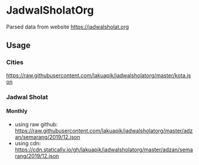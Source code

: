 # JadwalSholatOrg

Parsed data from website https://jadwalsholat.org

## Usage

### Cities

https://raw.githubusercontent.com/lakuapik/jadwalsholatorg/master/kota.json

### Jadwal Sholat

#### Monthly

* using raw github: https://raw.githubusercontent.com/lakuapik/jadwalsholatorg/master/adzan/semarang/2019/12.json  
* using cdn: https://cdn.statically.io/gh/lakuapik/jadwalsholatorg/master/adzan/semarang/2019/12.json

